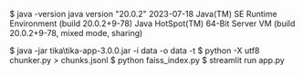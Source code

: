 $ java -version
java version "20.0.2" 2023-07-18
Java(TM) SE Runtime Environment (build 20.0.2+9-78)
Java HotSpot(TM) 64-Bit Server VM (build 20.0.2+9-78, mixed mode, sharing)


$ java -jar tika\tika-app-3.0.0.jar -i data -o data -t
$ python -X utf8 chunker.py > chunks.jsonl
$ python faiss_index.py
$ streamlit run app.py
